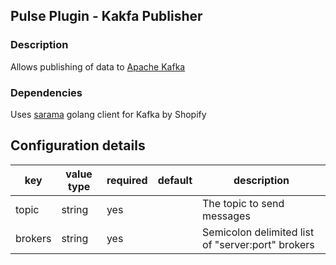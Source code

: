 <!--
http://www.apache.org/licenses/LICENSE-2.0.txt


Copyright 2015 Intel Coporation

Licensed under the Apache License, Version 2.0 (the "License");
you may not use this file except in compliance with the License.
You may obtain a copy of the License at

    http://www.apache.org/licenses/LICENSE-2.0

Unless required by applicable law or agreed to in writing, software
distributed under the License is distributed on an "AS IS" BASIS,
WITHOUT WARRANTIES OR CONDITIONS OF ANY KIND, either express or implied.
See the License for the specific language governing permissions and
limitations under the License.
-->

## Pulse Plugin - Kakfa Publisher


### Description

Allows publishing of data to [Apache Kafka](http://kafka.apache.org)

### Dependencies

Uses [sarama](http://shopify.github.io/sarama/) golang client for Kafka by Shopify

## Configuration details

| key      | value type | required | default  | description  |
|----------|------------|----------|----------|--------------|
| topic | string | yes | | The topic to send messages |         
| brokers  | string | yes | | Semicolon delimited list of "server:port" brokers |
